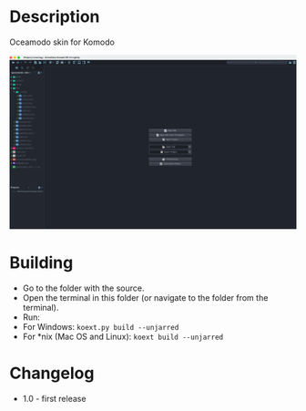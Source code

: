 Description
===================

Oceamodo skin for Komodo

![Screenshot](screen.png)

Building
========
* Go to the folder with the source.
* Open the terminal in this folder (or navigate to the folder from the terminal).
* Run:
* For Windows: `koext.py build --unjarred`
* For *nix (Mac OS and Linux): `koext build --unjarred`

Changelog
=========
* 1.0 - first release
